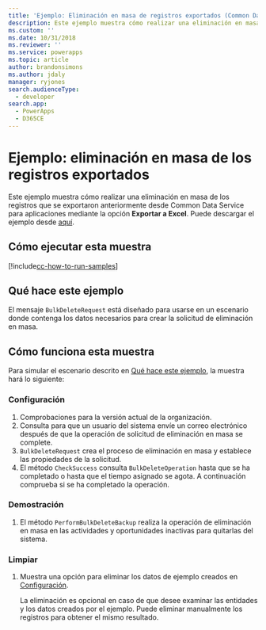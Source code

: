 ```yaml
---
title: 'Ejemplo: Eliminación en masa de registros exportados (Common Data Service para aplicaciones) | Microsoft Docs'
description: Este ejemplo muestra cómo realizar una eliminación en masa de registros
ms.custom: ''
ms.date: 10/31/2018
ms.reviewer: ''
ms.service: powerapps
ms.topic: article
author: brandonsimons
ms.author: jdaly
manager: ryjones
search.audienceType:
  - developer
search.app:
  - PowerApps
  - D365CE
---
```

# <a name="sample-bulk-delete-exported-records"></a>Ejemplo: eliminación en masa de los registros exportados

Este ejemplo muestra cómo realizar una eliminación en masa de los registros que se exportaron anteriormente desde Common Data Service para aplicaciones mediante la opción **Exportar a Excel**. Puede descargar el ejemplo desde [aquí](https://github.com/Microsoft/PowerApps-Samples/tree/master/cds/orgsvc/C%23/BulkDeleteExported).

## <a name="how-to-run-this-sample"></a>Cómo ejecutar esta muestra

[!include[cc-how-to-run-samples](../../includes/cc-how-to-run-samples.md)]

## <a name="what-this-sample-does"></a>Qué hace este ejemplo

El mensaje `BulkDeleteRequest` está diseñado para usarse en un escenario donde contenga los datos necesarios para crear la solicitud de eliminación en masa.

## <a name="how-this-sample-works"></a>Cómo funciona esta muestra

Para simular el escenario descrito en [Qué hace este ejemplo](#what-this-sample-does), la muestra hará lo siguiente:

### <a name="setup"></a>Configuración

1. Comprobaciones para la versión actual de la organización.
2. Consulta para que un usuario del sistema envíe un correo electrónico después de que la operación de solicitud de eliminación en masa se complete.
3. `BulkDeleteRequest` crea el proceso de eliminación en masa y establece las propiedades de la solicitud.
4. El método `CheckSuccess` consulta `BulkDeleteOperation` hasta que se ha completado o hasta que el tiempo asignado se agota. A continuación comprueba si se ha completado la operación.

### <a name="demonstrate"></a>Demostración

1. El método `PerformBulkDeleteBackup` realiza la operación de eliminación en masa en las actividades y oportunidades inactivas para quitarlas del sistema.

### <a name="clean-up"></a>Limpiar

1. Muestra una opción para eliminar los datos de ejemplo creados en [Configuración](#setup).

    La eliminación es opcional en caso de que desee examinar las entidades y los datos creados por el ejemplo. Puede eliminar manualmente los registros para obtener el mismo resultado.
